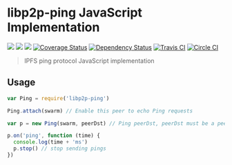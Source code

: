 libp2p-ping JavaScript Implementation
=====================================

[![](https://img.shields.io/badge/made%20by-Protocol%20Labs-blue.svg?style=flat-square)](http://ipn.io) [![](https://img.shields.io/badge/project-IPFS-blue.svg?style=flat-square)](http://ipfs.io/) [![](https://img.shields.io/badge/freenode-%23ipfs-blue.svg?style=flat-square)](http://webchat.freenode.net/?channels=%23ipfs) [![Coverage Status](https://coveralls.io/repos/github/libp2p/js-libp2p-ping/badge.svg?branch=master)](https://coveralls.io/github/libp2p/js-libp2p-ping?branch=master)
[![Dependency Status](https://david-dm.org/libp2p/js-libp2p-ping.svg?style=flat-square)](https://david-dm.org/libp2p/js-libp2p-ping)
[![Travis CI](https://travis-ci.org/libp2p/js-libp2p-ping.svg?branch=master)](https://travis-ci.org/libp2p/js-libp2p-ping)
[![Circle CI](https://circleci.com/gh/libp2p/js-libp2p-ping.svg?style=svg)](https://circleci.com/gh/libp2p/js-libp2p-ping)

> IPFS ping protocol JavaScript implementation

## Usage


```javascript
var Ping = require('libp2p-ping')

Ping.attach(swarm) // Enable this peer to echo Ping requests

var p = new Ping(swarm, peerDst) // Ping peerDst, peerDst must be a peer-info object

p.on('ping', function (time) {
  console.log(time + 'ms')
  p.stop() // stop sending pings
})
```
